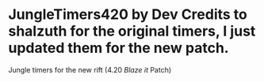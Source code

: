 JungleTimers420 by Dev
Credits to shalzuth for the original timers, I just updated them for the new patch.
===============

Jungle timers for the new rift (4.20 *Blaze it* Patch)
